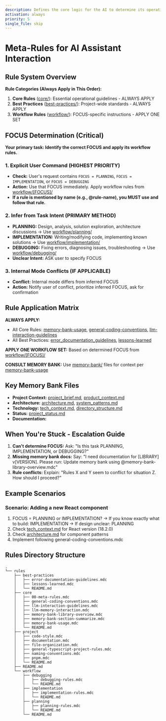 ```yaml
---
description: Defines the core logic for the AI to determine its operational FOCUS
activation: always
priority: 5
single_file: skip
---
```

# Meta-Rules for AI Assistant Interaction

## Rule System Overview

**Rule Categories (Always Apply in This Order):**
1. **Core Rules** ([core/](rules/core)): Essential operational guidelines - ALWAYS APPLY
2. **Best Practices** ([best-practices/](rules/best-practices)): Project-wide standards - ALWAYS APPLY  
3. **Workflow Rules** ([workflow/](rules/workflow)): FOCUS-specific instructions - APPLY ONE SET

## FOCUS Determination (Critical)

**Your primary task: Identify the correct FOCUS and apply its workflow rules.**

### 1. Explicit User Command (HIGHEST PRIORITY)
- **Check:** User's request contains `FOCUS = PLANNING`, `FOCUS = IMPLEMENTATION`, or `FOCUS = DEBUGGING`
- **Action:** Use that FOCUS immediately. Apply workflow rules from [workflow/[FOCUS]/](rules/workflow/)
- **If a rule is mentioned by name (e.g., @rule-name), you MUST use and follow that rule.**

### 2. Infer from Task Intent (PRIMARY METHOD)
- **PLANNING:** Design, analysis, solution exploration, architecture discussions
  → Use [workflow/planning/](rules/workflow/planning)
- **IMPLEMENTATION:** Writing/modifying code, implementing known solutions
  → Use [workflow/implementation/](rules/workflow/implementation)  
- **DEBUGGING:** Fixing errors, diagnosing issues, troubleshooting
  → Use [workflow/debugging/](rules/workflow/debugging)
- **Unclear Intent:** ASK user to specify FOCUS

### 3. Internal Mode Conflicts (IF APPLICABLE)
- **Conflict:** Internal mode differs from inferred FOCUS
- **Action:** Notify user of conflict, prioritize inferred FOCUS, ask for confirmation

## Rule Application Matrix

**ALWAYS APPLY:**
- All Core Rules: [memory-bank-usage](rules/core/memory-bank-usage.md), [general-coding-conventions](rules/core/general-coding-conventions.md), [llm-interaction-guidelines](rules/core/llm-interaction-guidelines.md)
- All Best Practices: [error_documentation_guidelines](rules/best-practices/error-documentation-guidelines.md), [lessons-learned](rules/best-practices/lessons-learned.md)

**APPLY ONE WORKFLOW SET:** Based on determined FOCUS from [workflow/[FOCUS]/](rules/workflow/)

**CONSULT MEMORY BANK:** Use [memory-bank/](mdc:memory-bank) files for context per [memory-bank-usage](rules/core/memory-bank-usage.md)

## Key Memory Bank Files
- **Project Context:** [project_brief.md](memory-bank/project/project_brief.md), [product_context.md](memory-bank/project/product_context.md)
- **Architecture:** [architecture.md](memory-bank/project/architecture.md), [system_patterns.md](memory-bank/project/system_patterns.md)
- **Technology:** [tech_context.md](memory-bank/project/tech_context.md), [directory_structure.md](memory-bank/project/directory_structure.md)
- **Status:** [project_status.md](memory-bank/status/project_status.md)
- **Documentation:** 

## When You're Stuck - Escalation Guide
1. **Can't determine FOCUS:** Ask: "Is this task PLANNING, IMPLEMENTATION, or DEBUGGING?"
2. **Missing memory bank docs:** Say: "I need documentation for [LIBRARY] v[VERSION]. Please run: Update memory bank using @memory-bank-library-overview.mdc"
3. **Rule conflicts:** Explain: "Rules X and Y seem to conflict for situation Z. How should I proceed?"

## Example Scenarios

### Scenario: Adding a new React component
1. FOCUS = PLANNING or IMPLEMENTATION?
   → If you know exactly what to build: IMPLEMENTATION
   → If design unclear: PLANNING
2. Check [tech_context.md](memory-bank/project/tech_context.md) for React version (18.2.0)
3. Check [architecture.md](memory-bank/project/architecture.md) for component patterns
4. Implement following general-coding-conventions.mdc

## Rules Directory Structure
```text
.
└── rules
    ├── best-practices
    │   ├── error-documentation-guidelines.mdc
    │   ├── lessons-learned.mdc
    │   └── README.md
    ├── core
    │   ├── 00-meta-rules.mdc
    │   ├── general-coding-conventions.mdc
    │   ├── llm-interaction-guidelines.mdc
    │   ├── llm-memory-interaction.mdc
    │   ├── memory-bank-library-overview.mdc
    │   ├── memory-bank-section-summarize.mdc
    │   ├── memory-bank-usage.mdc
    │   └── README.md
    ├── project
    │   ├── code-style.mdc
    │   ├── documentation.mdc
    │   ├── file-organization.mdc
    │   ├── general-typescript-project-rules.mdc
    │   ├── naming-conventions.mdc
    │   ├── pnpm.mdc
    │   └── README.md
    ├── README.md
    └── workflow
        ├── debugging
        │   ├── debugging-rules.mdc
        │   └── README.md
        ├── implementation
        │   ├── implementation-rules.mdc
        │   └── README.md
        ├── planning
        │   ├── planning-rules.mdc
        │   └── README.md
        └── README.md
```
